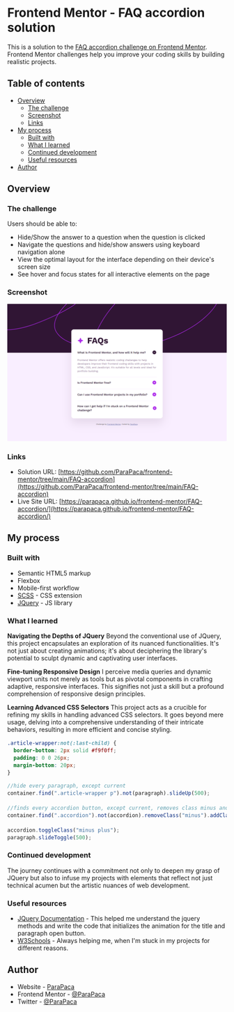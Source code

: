 # Frontend Mentor - FAQ accordion solution

This is a solution to the [FAQ accordion challenge on Frontend Mentor](https://www.frontendmentor.io/challenges/faq-accordion-wyfFdeBwBz). Frontend Mentor challenges help you improve your coding skills by building realistic projects. 

## Table of contents

- [Overview](#overview)
  - [The challenge](#the-challenge)
  - [Screenshot](#screenshot)
  - [Links](#links)
- [My process](#my-process)
  - [Built with](#built-with)
  - [What I learned](#what-i-learned)
  - [Continued development](#continued-development)
  - [Useful resources](#useful-resources)
- [Author](#author)

## Overview

### The challenge

Users should be able to:

- Hide/Show the answer to a question when the question is clicked
- Navigate the questions and hide/show answers using keyboard navigation alone
- View the optimal layout for the interface depending on their device's screen size
- See hover and focus states for all interactive elements on the page

### Screenshot

![](./screenshots/screenshot_1.png)

### Links

- Solution URL: [https://github.com/ParaPaca/frontend-mentor/tree/main/FAQ-accordion](https://github.com/ParaPaca/frontend-mentor/tree/main/FAQ-accordion)
- Live Site URL: [https://parapaca.github.io/frontend-mentor/FAQ-accordion/](https://parapaca.github.io/frontend-mentor/FAQ-accordion/)

## My process

### Built with

- Semantic HTML5 markup
- Flexbox
- Mobile-first workflow
- [SCSS](https://sass-lang.com/) - CSS extension
- [JQuery](https://jquery.com/) - JS library

### What I learned

**Navigating the Depths of JQuery**
Beyond the conventional use of JQuery, this project encapsulates an exploration of its nuanced functionalities. It's not just about creating animations; it's about deciphering the library's potential to sculpt dynamic and captivating user interfaces.

**Fine-tuning Responsive Design**
I perceive media queries and dynamic viewport units not merely as tools but as pivotal components in crafting adaptive, responsive interfaces. This signifies not just a skill but a profound comprehension of responsive design principles.

**Learning Advanced CSS Selectors**
This project acts as a crucible for refining my skills in handling advanced CSS selectors. It goes beyond mere usage, delving into a comprehensive understanding of their intricate behaviors, resulting in more efficient and concise styling.

```css
.article-wrapper:not(:last-child) {
  border-bottom: 2px solid #f9f0ff;
  padding: 0 0 26px;
  margin-bottom: 20px;
}
```
```js
//hide every paragraph, except current
container.find(".article-wrapper p").not(paragraph).slideUp(500);

//finds every accordion button, except current, removes class minus and adds class plus
container.find(".accordion").not(accordion).removeClass("minus").addClass("plus");

accordion.toggleClass("minus plus");
paragraph.slideToggle(500);
```

### Continued development

The journey continues with a commitment not only to deepen my grasp of JQuery but also to infuse my projects with elements that reflect not just technical acumen but the artistic nuances of web development.

### Useful resources

- [JQuery Documentation](https://api.jquery.com/category/manipulation/) - This helped me understand the jquery methods and write the code that initializes the animation for the title and paragraph open button.
- [W3Schools](https://www.w3schools.com/) - Always helping me, when I'm stuck in my projects for different reasons.

## Author

- Website - [ParaPaca](https://github.com/ParaPaca)
- Frontend Mentor - [@ParaPaca](https://www.frontendmentor.io/profile/ParaPaca)
- Twitter - [@ParaPaca](https://www.twitter.com/ParaPaca)
